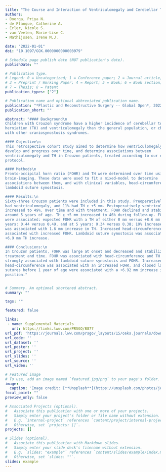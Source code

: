 ```yaml
---
title: "The Course and Interaction of Ventriculomegaly and Cerebellar Tonsillar Herniation in Crouzon Syndrome over Time"
authors:
- Doerga, Priya N.
- de Planque, Catherine A. 
- Erler, Nicole S.
- van Veelen, Marie-Lise C.
- Mathijssen, Irene M.J.

date: "2022-01-01"
doi: "10.1097/GOX.0000000000003979"

# Schedule page publish date (NOT publication's date).
publishDate: ""

# Publication type.
# Legend: 0 = Uncategorized; 1 = Conference paper; 2 = Journal article;
# 3 = Preprint / Working Paper; 4 = Report; 5 = Book; 6 = Book section;
# 7 = Thesis; 8 = Patent
publication_types: ["2"]

# Publication name and optional abbreviated publication name.
publication: "*Plastic and Reconstructive Surgery -- Global Open*, 2022, 10 (1), e3979"
publication_short: ""

abstract: "#### Background\n
Children with Crouzon syndrome have a higher incidence of cerebellar tonsillar
herniation (TH) and ventriculomegaly than the general population, or children
with other craniosynostosis syndromes.

#### Objective\n
This retrospective cohort study aimed to determine how ventriculomegaly and TH
develop and progress over time, and determine associations between
ventriculomegaly and TH in Crouzon patients, treated according to our center’s
protocol.

#### Methods\n
Fronto-occipital horn ratio (FOHR) and TH were determined over time using
brain-imaging. These data were used to fit a mixed-model to determine
associations between them, and with clinical variables, head-circumference, and
lambdoid suture synostosis.

#### Results:\n
Sixty-three Crouzon patients were included in this study. Preoperatively, 28%
had ventriculomegaly, and 11% had TH ≥ +5 mm. Postoperatively ventriculomegaly
increased to 49%. Over time and with treatment, FOHR declined and stabilized
around 5 years of age. TH ≥ +5 mm increased to 46% during follow-up. FOHR and TH
were associated: expected FOHR with a TH of either 0 mm versus +8.6 mm at 0
years: 0.44 versus 0.49, and at 5 years: 0.34 versus 0.38; 10% increase of FOHR
was associated with 1.6 mm increase in TH. Increased head-circumference was
associated with increased FOHR. Lambdoid suture synostosis was associated with
+6.9 mm TH increase.

#### Conclusions:\n
In Crouzon patients, FOHR was large at onset and decreased and stabilized with
treatment and time. FOHR was associated with head-circumference and TH. TH was
strongly associated with lambdoid suture synostosis and FOHR. Increased
head-circumference was associated with an increased FOHR, and closed lambdoid
sutures before 1 year of age were associated with a +6.92 mm increase in tonsil
position."


# Summary. An optional shortened abstract.
summary: ""

tags: ""

featured: false

links:
 - name: Supplemental Materials
   url: https://links.lww.com/PRSGO/B877
url_pdf: 'https://journals.lww.com/prsgo/_layouts/15/oaks.journals/downloadpdf.aspx?trckng_src_pg=ArticleViewer&an=01720096-202201000-00039'
url_code: ''
url_dataset: ''
url_poster: ''
url_project: ''
url_slides: ''
url_source: ''
url_video: ''

# Featured image
# To use, add an image named `featured.jpg/png` to your page's folder. 
image:
  caption: 'Image credit: [**Unsplash**](https://unsplash.com/photos/jdD8gXaTZsc)'
focal_point: ""
preview_only: false

# Associated Projects (optional).
#   Associate this publication with one or more of your projects.
#   Simply enter your project's folder or file name without extension.
#   E.g. `internal-project` references `content/project/internal-project/index.md`.
#   Otherwise, set `projects: []`.
projects: []

# Slides (optional).
#   Associate this publication with Markdown slides.
#   Simply enter your slide deck's filename without extension.
#   E.g. `slides: "example"` references `content/slides/example/index.md`.
#   Otherwise, set `slides: ""`.
slides: example
---
```


